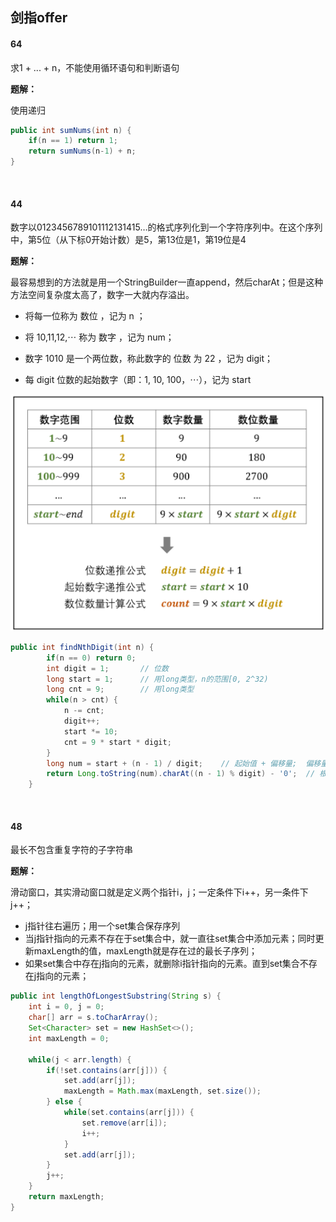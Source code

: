 ## 剑指offer

#### 64

求1 + ... + n，不能使用循环语句和判断语句

**题解：**

使用递归

```java
public int sumNums(int n) {
    if(n == 1) return 1;
    return sumNums(n-1) + n;
}
```

​	

#### 44

数字以0123456789101112131415…的格式序列化到一个字符序列中。在这个序列中，第5位（从下标0开始计数）是5，第13位是1，第19位是4

**题解：**

最容易想到的方法就是用一个StringBuilder一直append，然后charAt；但是这种方法空间复杂度太高了，数字一大就内存溢出。

* 将每一位称为 数位 ，记为 n ；

* 将 10,11,12,⋯ 称为 数字 ，记为 num；

* 数字 1010 是一个两位数，称此数字的 位数 为 22 ，记为 digit；

* 每 digit 位数的起始数字（即：1, 10, 100，⋯），记为 start

![](../img/剑指offer/44.png)

```java
public int findNthDigit(int n) {
        if(n == 0) return 0;
        int digit = 1;       // 位数
        long start = 1;      // 用long类型，n的范围[0, 2^32)
        long cnt = 9;		 // 用long类型
        while(n > cnt) {
            n -= cnt;
            digit++;
            start *= 10;
            cnt = 9 * start * digit;
        }
        long num = start + (n - 1) / digit;	   // 起始值 + 偏移量;  偏移量：[(n-1)/digit]，找到对应的值
        return Long.toString(num).charAt((n - 1) % digit) - '0';  // 根据(n-1)%digit找到该值中对应的位置
    }
```

​	

#### 48

最长不包含重复字符的子字符串

**题解：**

滑动窗口，其实滑动窗口就是定义两个指针i，j；一定条件下i++，另一条件下j++；

* j指针往右遍历；用一个set集合保存序列
* 当j指针指向的元素不存在于set集合中，就一直往set集合中添加元素；同时更新maxLength的值，maxLength就是存在过的最长子序列；
* 如果set集合中存在j指向的元素，就删除i指针指向的元素。直到set集合不存在j指向的元素；

```java
public int lengthOfLongestSubstring(String s) {
    int i = 0, j = 0;
    char[] arr = s.toCharArray();
    Set<Character> set = new HashSet<>();
    int maxLength = 0;

    while(j < arr.length) {
        if(!set.contains(arr[j])) {
            set.add(arr[j]);
            maxLength = Math.max(maxLength, set.size());
        } else {
            while(set.contains(arr[j])) {
                set.remove(arr[i]);
                i++;
            }
            set.add(arr[j]);
        }
        j++;
    }
    return maxLength;
}
```

